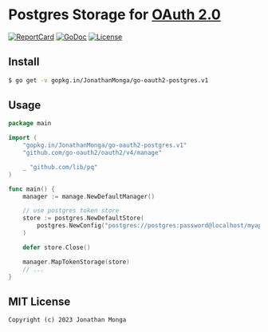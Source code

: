 # Postgres Storage for [OAuth 2.0](https://github.com/go-oauth2/oauth2)

[![ReportCard][reportcard-image]][reportcard-url] [![GoDoc][godoc-image]][godoc-url] [![License][license-image]][license-url]

## Install

``` bash
$ go get -v gopkg.in/JonathanMonga/go-oauth2-postgres.v1
```

## Usage

``` go
package main

import (
	"gopkg.in/JonathanMonga/go-oauth2-postgres.v1"
	"github.com/go-oauth2/oauth2/v4/manage"

	_ "github.com/lib/pq"
)

func main() {
	manager := manage.NewDefaultManager()

	// use postgres token store
	store := postgres.NewDefaultStore(
		postgres.NewConfig("postgres://postgres:password@localhost/myapp_test?sslmode=disable"),
	)

	defer store.Close()

	manager.MapTokenStorage(store)
	// ...
}

```

## MIT License

```
Copyright (c) 2023 Jonathan Monga
```

[reportcard-url]: https://goreportcard.com/report/github.com/JonathanMonga/go-oauth2-postgres
[reportcard-image]: https://goreportcard.com/badge/github.com/JonathanMonga/go-oauth2-postgres
[godoc-url]: https://godoc.org/gopkg.in/JonathanMonga/go-oauth2-postgres.v1
[godoc-image]: https://godoc.org/gopkg.in/JonathanMonga/go-oauth2-postgres.v3?status.svg
[license-url]: http://opensource.org/licenses/MIT
[license-image]: https://img.shields.io/npm/l/express.svg

